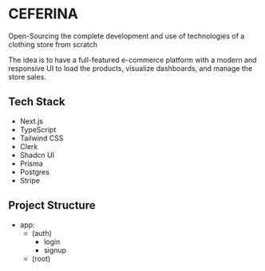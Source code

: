 # CEFERINA
Open-Sourcing the complete development and use of technologies of a clothing store from scratch

The idea is to have a full-featured e-commerce platform with a modern and responsive UI to load the products, visualize dashboards, and manage the store sales.

## Tech Stack
- Next.js
- TypeScript
- Tailwind CSS
- Clerk
- Shadcn UI
- Prisma
- Postgres
- Stripe

## Project Structure
- app:
  - (auth)
    - login
    - signup
  - (root)
    

